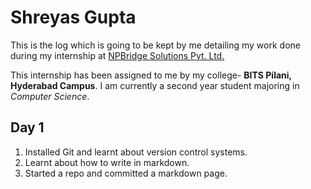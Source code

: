 # Shreyas Gupta

This is the log which is going to be kept by me detailing my work done during my internship at [NPBridge Solutions Pvt. Ltd.](https://www.npbridge.com)

This internship has been assigned to me by my college- **BITS Pilani, Hyderabad Campus**.
I am currently a second year student majoring in *Computer Science*.

## Day 1

1. Installed Git and learnt about version control systems.
2. Learnt about how to write in markdown.
3. Started a repo and committed a markdown page.